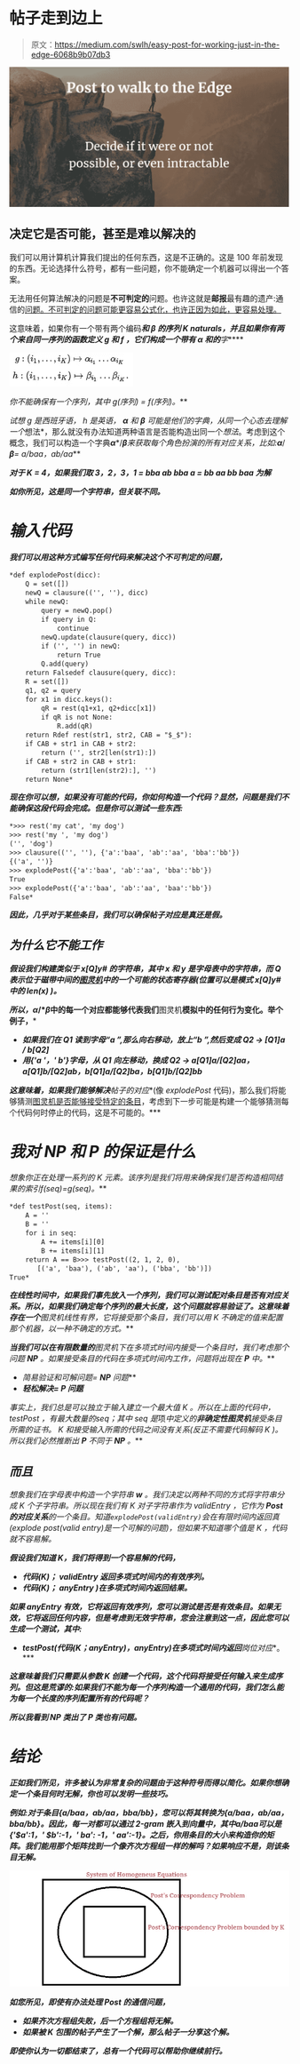 # 帖子走到边上

> 原文：<https://medium.com/swlh/easy-post-for-working-just-in-the-edge-6068b9b07db3>

![](img/bc0a8fc1305dec368d34c6a161c968be.png)

## 决定它是否可能，甚至是难以解决的

我们可以用计算机计算我们提出的任何东西，这是不正确的。这是 100 年前发现的东西。无论选择什么符号，都有一些问题，你不能确定一个机器可以得出一个答案。

无法用任何算法解决的问题是**不可判定的**问题。也许这就是**邮报**最有趣的遗产:通信的[问题。不可判定的问题可能更容易公式化，也许正因为如此，更容易处理。](https://en.wikipedia.org/wiki/Post_correspondence_problem)

这意味着，如果你有一个带有两个编码***和 ***β*** 的序列 *K* naturals，并且如果你有两个来自同一序列的函数定义 *g* 和 *f* ，它们构成一个带有 ***α*** 和的**字*****

***![](img/ea6b97d52fc2977198bd44ad27efacfa.png)***

***你不能确保有一个*序列*，其中 *g(序列)* = *f(序列)*。***

***试想 *g* 是西班牙语， *h* 是英语， ***α*** 和 ***β*** 可能是他们的字典，从同一个*心态*去理解一个*想法*，那么就没有办法知道两种语言是否能构造出同一个*想法*。考虑到这个概念，我们可以构造一个字典***α****/****β***来获取每个角色扮演的所有对应关系，比如:***α****/****β***= a/baa，ab/aa***

***对于 K = 4，如果我们取 3，2，3，1 = bba ab bba a = bb aa bb baa 为解***

***如你所见，这是同一个字符串，但关联不同。***

# ***输入代码***

***我们可以用这种方式编写任何代码来解决这个不可判定的问题，***

```
*def explodePost(dicc):
    Q = set([])
    newQ = clausure(('', ''), dicc)
    while newQ:
        query = newQ.pop()
        if query in Q:
            continue
        newQ.update(clausure(query, dicc))
        if ('', '') in newQ:
            return True
        Q.add(query)
    return Falsedef clausure(query, dicc):
    R = set([])
    q1, q2 = query
    for x1 in dicc.keys():
        qR = rest(q1+x1, q2+dicc[x1])
        if qR is not None:
            R.add(qR)
    return Rdef rest(str1, str2, CAB = "$_$"):
    if CAB + str1 in CAB + str2:
        return ('', str2[len(str1):])
    if CAB + str2 in CAB + str1:
        return (str1[len(str2):], '')
    return None*
```

***现在你可以想，如果没有可能的代码，你如何构造一个代码？显然，问题是我们不能确保这段代码会完成。但是你可以测试一些东西:***

```
*>>> rest('my cat', 'my dog')
>>> rest('my ', 'my dog')
('', 'dog')
>>> clausure(('', ''), {'a':'baa', 'ab':'aa', 'bba':'bb'})
{('a', '')}
>>> explodePost({'a':'baa', 'ab':'aa', 'bba':'bb'})
True
>>> explodePost({'a':'baa', 'ab':'aa', 'baa':'bb'})
False*
```

***因此，几乎对于某些条目，我们可以确保帖子对应是真还是假。***

## ***为什么它不能工作***

***假设我们构建类似于 *x[Q]y#* 的字符串，其中 *x* 和 *y* 是字母表中的字符串，而 *Q* 表示位于磁带中间的[图灵机](https://en.wikipedia.org/wiki/Turing_machine)中的一个可能的状态寄存器(位置可以是模式 *x[Q]y#* 中的 *len(x)* )。***

***所以，***α****/****β***中的每一个对应都能够代表我们**图灵机**模拟中的任何行为变化。举个例子，***

*   ***如果我们在 Q1 读到字母“a ”,那么向右移动，放上“b ”,然后变成 Q2 → [Q1]a / b[Q2]***
*   ***用{'a '，' b'}字母，从 Q1 向左移动，换成 Q2 → a[Q1]a/[Q2]aa，a[Q1]b/[Q2]ab，b[Q1]a/[Q2]ba，b[Q1]b/[Q2]bb***

***这意味着，如果我们能够解决**帖子的对应**(像 *explodePost* 代码)，那么我们将能够猜测[图灵机是否能够接受特定的条目](https://en.wikipedia.org/wiki/Halting_problem)，考虑到下一步可能是构建一个能够猜测每个代码何时停止的代码，这是不可能的。***

# ***我对 NP 和 P 的保证是什么***

***想象你正在处理一系列的 *K* 元素。该序列是我们将用来确保我们是否构造相同结果的索引*f*(seq)=*g*(seq)。***

```
*def testPost(seq, items):
    A = ''
    B = ''
    for i in seq:
        A += items[i][0]
        B += items[i][1]
    return A == B>>> testPost((2, 1, 2, 0), 
       [('a', 'baa'), ('ab', 'aa'), ('bba', 'bb')])
True*
```

***在线性时间中，如果我们事先放入一个序列，我们可以测试配对条目是否有对应关系。所以，如果我们确定每个序列的最大长度，这个问题就容易验证了。这意味着存在一个**图灵机**线性有界，它将接受那个条目，我们可以用 *K* 不确定的值来配置那个机器，以一种不确定的方式。***

***当我们可以在有限数量的**图灵机**下在多项式时间内接受一个条目时，我们考虑那个问题 **NP** 。如果接受条目的代码在多项式时间内工作，问题将出现在 **P** 中。***

*   ***简易验证*和*可解问题= **NP** 问题***
*   ***轻松解决= **P** 问题***

***事实上，我们总是可以独立于输入建立一个最大值 *K* 。所以在上面的代码中， *testPost* ，有最大数量的*seq*；其中 *seq* 是*项*中定义的**非确定性图灵机**接受条目所需的证书。 *K* 和接受输入所需的代码之间没有关系(反正不需要代码解码 *K* )。所以我们必然推断出 **P** 不同于 **NP** 。***

## ***而且***

***想象我们在字母表中构造一个字符串 **w** 。我们决定以两种不同的方式将字符串分成 K 个子字符串。所以现在我们有 *K* 对子字符串作为 *validEntry* ，它作为 **Post 的对应关系**的一个条目。知道`explodePost(validEntry)`会在有限时间内返回*真*(*explode post(valid entry)*是一个可解的问题)，但如果不知道哪个值是 *K* ，代码就不容易解。***

***假设我们知道 K，我们将得到一个容易解的代码，***

*   ***代码(*K*)； *validEntry* 返回多项式时间内的有效序列。***
*   ***代码(*K*)； *anyEntry* )在多项式时间内返回结果。***

***如果 *anyEntry* 有效，它将返回有效序列，您可以测试是否是有效条目。如果无效，它将返回任何内容，但是考虑到无效字符串，您会注意到这一点，因此您可以生成一个测试，其中:***

*   ***testPost(代码(K；anyEntry)，anyEntry)在多项式时间内返回**岗位对应**。***

***这意味着我们只需要从参数 K 创建一个代码，这个代码将接受任何输入来生成序列。但这是荒谬的:如果我们不能为每一个序列构造一个通用的代码，我们怎么能为每一个长度的序列配置所有的代码呢？***

***所以我看到 **NP** 类出了 **P** 类也有问题。***

# ***结论***

***正如我们所见，许多被认为非常复杂的问题由于这种符号而得以简化。如果你想确定一个条目何时无解，你也可以发明一些技巧。***

***例如:对于条目{a/baa，ab/aa，bba/bb}，您可以将其转换为{$a$/$baa$，$ab$/$aa$，$bba$/$bb$}。因此，每一对都可以通过 2-gram 嵌入到向量中，其中$a$/$baa$可以是{'$a':1，' $b':-1，' ba': -1，' aa':-1}。之后，你用条目的大小来构造你的矩阵。我们能用那个矩阵找到一个像齐次方程组一样的解吗？如果响应不是，则该条目无解。***

***![](img/81568a479ec7cc51508062ccc045cd35.png)***

***如您所见，即使有办法处理 Post 的通信问题，***

*   ***如果齐次方程组失败，后一个方程组将无解。***
*   ***如果被 K 包围的帖子产生了一个解，那么帖子一分享这个解。***

***即使你认为一切都结束了，总有一个代码可以帮助你继续前行。***